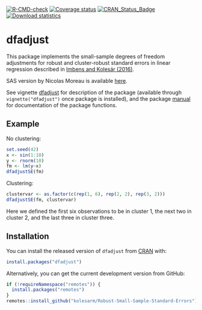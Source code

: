 [![R-CMD-check](https://github.com/kolesarm/Robust-Small-Sample-Standard-Errors/workflows/R-CMD-check/badge.svg)](https://github.com/kolesarm/Robust-Small-Sample-Standard-Errors/actions) [![Coverage status](https://codecov.io/gh/kolesarm/Robust-Small-Sample-Standard-Errors/branch/master/graph/badge.svg)](https://app.codecov.io/github/kolesarm/Robust-Small-Sample-Standard-Errors?branch=master) [![CRAN_Status_Badge](https://www.r-pkg.org/badges/version/dfadjust)](https://cran.r-project.org/package=dfadjust) [![Download statistics](https://cranlogs.r-pkg.org/badges/grand-total/dfadjust)](https://cran.r-project.org/package=dfadjust)

# dfadjust

This package implements the small-sample degrees of freedom adjustments for
robust and cluster-robust standard errors in linear regression described in
[Imbens and Kolesár (2016)](https://doi.org/10.1162/REST_a_00552).

SAS version by Nicolas Moreau is available
[here](http://cemoi.univ-reunion.fr/econometrie-avec-r-et-sas).

See vignette [dfadjust](doc/dfadjust.pdf) for description of the package
(available through `vignette("dfadjust")` once package is installed), and the
package [manual](doc/manual.pdf) for documentation of the package functions.


## Example

No clustering:
``` r
set.seed(42)
x <- sin(1:10)
y <- rnorm(10)
fm <- lm(y~x)
dfadjustSE(fm)
```
Clustering:
``` r
clustervar <- as.factor(c(rep(1, 6), rep(2, 2), rep(3, 2)))
dfadjustSE(fm, clustervar)
```
Here we defined the first six observations to be in cluster 1, the next two in
cluster 2, and the last three in cluster three.

## Installation

You can install the released version of `dfadjust` from
[CRAN](https://CRAN.R-project.org/package=dfadjust) with:

``` r
install.packages("dfadjust")
```

Alternatively, you can get the current development version from GitHub:
``` r
if (!requireNamespace("remotes")) {
  install.packages("remotes")
}
remotes::install_github("kolesarm/Robust-Small-Sample-Standard-Errors")
```
